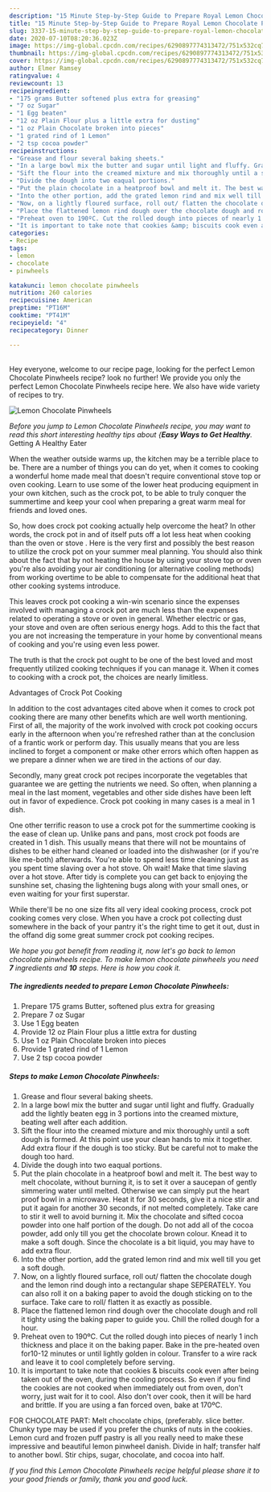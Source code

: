 ```yaml
---
description: "15 Minute Step-by-Step Guide to Prepare Royal Lemon Chocolate Pinwheels"
title: "15 Minute Step-by-Step Guide to Prepare Royal Lemon Chocolate Pinwheels"
slug: 3337-15-minute-step-by-step-guide-to-prepare-royal-lemon-chocolate-pinwheels
date: 2020-07-10T08:20:36.023Z
image: https://img-global.cpcdn.com/recipes/6290897774313472/751x532cq70/lemon-chocolate-pinwheels-recipe-main-photo.jpg
thumbnail: https://img-global.cpcdn.com/recipes/6290897774313472/751x532cq70/lemon-chocolate-pinwheels-recipe-main-photo.jpg
cover: https://img-global.cpcdn.com/recipes/6290897774313472/751x532cq70/lemon-chocolate-pinwheels-recipe-main-photo.jpg
author: Elmer Ramsey
ratingvalue: 4
reviewcount: 13
recipeingredient:
- "175 grams Butter softened plus extra for greasing"
- "7 oz Sugar"
- "1 Egg beaten"
- "12 oz Plain Flour plus a little extra for dusting"
- "1 oz Plain Chocolate broken into pieces"
- "1 grated rind of 1 Lemon"
- "2 tsp cocoa powder"
recipeinstructions:
- "Grease and flour several baking sheets."
- "In a large bowl mix the butter and sugar until light and fluffy. Gradually add the lightly beaten egg in 3 portions into the creamed mixture, beating well after each addition."
- "Sift the flour into the creamed mixture and mix thoroughly until a soft dough is formed. At this point use your clean hands to mix it together. Add extra flour if the dough is too sticky. But be careful not to make the dough too hard."
- "Divide the dough into two eaqual portions."
- "Put the plain chocolate in a heatproof bowl and melt it. The best way to melt chocolate, without burning it,  is to set it over a saucepan of gently simmering water until melted. Otherwise we can simply put the heart proof bowl in a microwave. Heat it for 30 seconds, give it a nice stir and put it again for another 30 seconds, if not melted completely. Take care to stir it well to avoid burning it. Mix the chocolate and sifted cocoa powder into one half portion of the dough. Do not add all of the cocoa powder, add only till you get the chocolate brown colour.  Knead it to make a soft dough. Since the chocolate is a bit liquid, you may have to add extra flour."
- "Into the other portion, add the grated lemon rind and mix well till you get a soft dough."
- "Now, on a lightly floured surface, roll out/ flatten the chocolate dough and the lemon rind dough into a rectangular shape SEPERATELY. You can also roll it on a baking paper to avoid the dough sticking on to the surface. Take care to roll/ flatten it  as exactly as possible."
- "Place the flattened lemon rind dough over the chocolate dough and roll it tighty using the baking paper to guide you. Chill the rolled dough for a hour."
- "Preheat oven to 190ºC. Cut the rolled dough into pieces of nearly 1 inch thickness and place it on the baking paper. Bake in the pre-heated oven for10-12 minutes or until lightly golden in colour.  Transfer to a wire rack and leave it to cool completely before serving."
- "It is important to take note that cookies &amp; biscuits cook even after being taken out of the oven, during the cooling process. So even if you find the cookies are not cooked when immediately out from oven, don&#39;t worry, just wait for it to cool. Also don&#39;t over cook,  then it will be hard and brittle. If you are using a fan forced oven, bake at 170ºC."
categories:
- Recipe
tags:
- lemon
- chocolate
- pinwheels

katakunci: lemon chocolate pinwheels 
nutrition: 260 calories
recipecuisine: American
preptime: "PT16M"
cooktime: "PT41M"
recipeyield: "4"
recipecategory: Dinner

---
```

<br>
Hey everyone, welcome to our recipe page, looking for the perfect Lemon Chocolate Pinwheels recipe? look no further! We provide you only the perfect Lemon Chocolate Pinwheels recipe here. We also have wide variety of recipes to try.
<br>


![Lemon Chocolate Pinwheels](https://img-global.cpcdn.com/recipes/6290897774313472/751x532cq70/lemon-chocolate-pinwheels-recipe-main-photo.jpg)

<i>Before you jump to Lemon Chocolate Pinwheels recipe, you may want to read this short interesting healthy tips about {<strong>Easy Ways to Get Healthy</strong>.</i>
Getting A Healthy Eater


When the weather outside warms up, the kitchen may be a terrible place to be. There are a number of things you can do yet, when it comes to cooking a wonderful home made meal that doesn't require conventional stove top or oven cooking. Learn to use some of the lower heat producing equipment in your own kitchen, such as the crock pot, to be able to truly conquer the summertime and keep your cool when preparing a great warm meal for friends and loved ones.

So, how does crock pot cooking actually help overcome the heat? In other words, the crock pot in and of itself puts off a lot less heat when cooking than the oven or stove . Here is the very first and possibly the best reason to utilize the crock pot on your summer meal planning. You should also think about the fact that by not heating the house by using your stove top or oven you're also avoiding your air conditioning (or alternative cooling methods) from working overtime to be able to compensate for the additional heat that other cooking systems introduce.

This leaves crock pot cooking a win-win scenario since the expenses involved with managing a crock pot are much less than the expenses related to operating a stove or oven in general. Whether electric or gas, your stove and oven are often serious energy hogs. Add to this the fact that you are not increasing the temperature in your home by conventional means of cooking and you're using even less power.

 The truth is that the crock pot ought to be one of the best loved and most frequently utilized cooking techniques if you can manage it. When it comes to cooking with a crock pot, the choices are nearly limitless.  

Advantages of Crock Pot Cooking

In addition to the cost advantages cited above when it comes to crock pot cooking there are many other benefits which are well worth mentioning. First of all, the majority of the work involved with crock pot cooking occurs early in the afternoon when you're refreshed rather than at the conclusion of a frantic work or perform day. This usually means that you are less inclined to forget a component or make other errors which often happen as we prepare a dinner when we are tired in the actions of our day.

Secondly, many great crock pot recipes incorporate the vegetables that guarantee we are getting the nutrients we need. So often, when planning a meal in the last moment, vegetables and other side dishes have been left out in favor of expedience. Crock pot cooking in many cases is a meal in 1 dish.

One other terrific reason to use a crock pot for the summertime cooking is the ease of clean up.  Unlike pans and pans, most crock pot foods are created in 1 dish. This usually means that there will not be mountains of dishes to be either hand cleaned or loaded into the dishwasher (or if you're like me-both) afterwards. You're able to spend less time cleaning just as you spent time slaving over a hot stove. Oh wait! Make that time slaving over a hot stove. After tidy is complete you can get back to enjoying the sunshine set, chasing the lightening bugs along with your small ones, or even waiting for your first superstar.

While there'll be no one size fits all very ideal cooking process, crock pot cooking comes very close. When you have a crock pot collecting dust somewhere in the back of your pantry it's the right time to get it out, dust in the offand dig some great summer crock pot cooking recipes.


<i>We hope you got benefit from reading it, now let's go back to lemon chocolate pinwheels recipe. To make lemon chocolate pinwheels you need <strong>7</strong> ingredients and <strong>10</strong> steps. Here is how you cook it.
</i>

##### The ingredients needed to prepare Lemon Chocolate Pinwheels:

1. Prepare 175 grams Butter, softened plus extra for greasing
1. Prepare 7 oz Sugar
1. Use 1 Egg beaten
1. Provide 12 oz Plain Flour plus a little extra for dusting
1. Use 1 oz Plain Chocolate broken into pieces
1. Provide 1 grated rind of 1 Lemon
1. Use 2 tsp cocoa powder


##### Steps to make Lemon Chocolate Pinwheels:

1. Grease and flour several baking sheets.
1. In a large bowl mix the butter and sugar until light and fluffy. Gradually add the lightly beaten egg in 3 portions into the creamed mixture, beating well after each addition.
1. Sift the flour into the creamed mixture and mix thoroughly until a soft dough is formed. At this point use your clean hands to mix it together. Add extra flour if the dough is too sticky. But be careful not to make the dough too hard.
1. Divide the dough into two eaqual portions.
1. Put the plain chocolate in a heatproof bowl and melt it. The best way to melt chocolate, without burning it,  is to set it over a saucepan of gently simmering water until melted. Otherwise we can simply put the heart proof bowl in a microwave. Heat it for 30 seconds, give it a nice stir and put it again for another 30 seconds, if not melted completely. Take care to stir it well to avoid burning it. Mix the chocolate and sifted cocoa powder into one half portion of the dough. Do not add all of the cocoa powder, add only till you get the chocolate brown colour.  Knead it to make a soft dough. Since the chocolate is a bit liquid, you may have to add extra flour.
1. Into the other portion, add the grated lemon rind and mix well till you get a soft dough.
1. Now, on a lightly floured surface, roll out/ flatten the chocolate dough and the lemon rind dough into a rectangular shape SEPERATELY. You can also roll it on a baking paper to avoid the dough sticking on to the surface. Take care to roll/ flatten it  as exactly as possible.
1. Place the flattened lemon rind dough over the chocolate dough and roll it tighty using the baking paper to guide you. Chill the rolled dough for a hour.
1. Preheat oven to 190ºC. Cut the rolled dough into pieces of nearly 1 inch thickness and place it on the baking paper. Bake in the pre-heated oven for10-12 minutes or until lightly golden in colour.  Transfer to a wire rack and leave it to cool completely before serving.
1. It is important to take note that cookies &amp; biscuits cook even after being taken out of the oven, during the cooling process. So even if you find the cookies are not cooked when immediately out from oven, don&#39;t worry, just wait for it to cool. Also don&#39;t over cook,  then it will be hard and brittle. If you are using a fan forced oven, bake at 170ºC.


FOR CHOCOLATE PART: Melt chocolate chips, (preferably. slice better. Chunky type may be used if you prefer the chunks of nuts in the cookies. Lemon curd and frozen puff pastry is all you really need to make these impressive and beautiful lemon pinwheel danish. Divide in half; transfer half to another bowl. Stir chips, sugar, chocolate, and cocoa into half. 

<i>If you find this Lemon Chocolate Pinwheels recipe helpful please share it to your good friends or family, thank you and good luck.</i>
